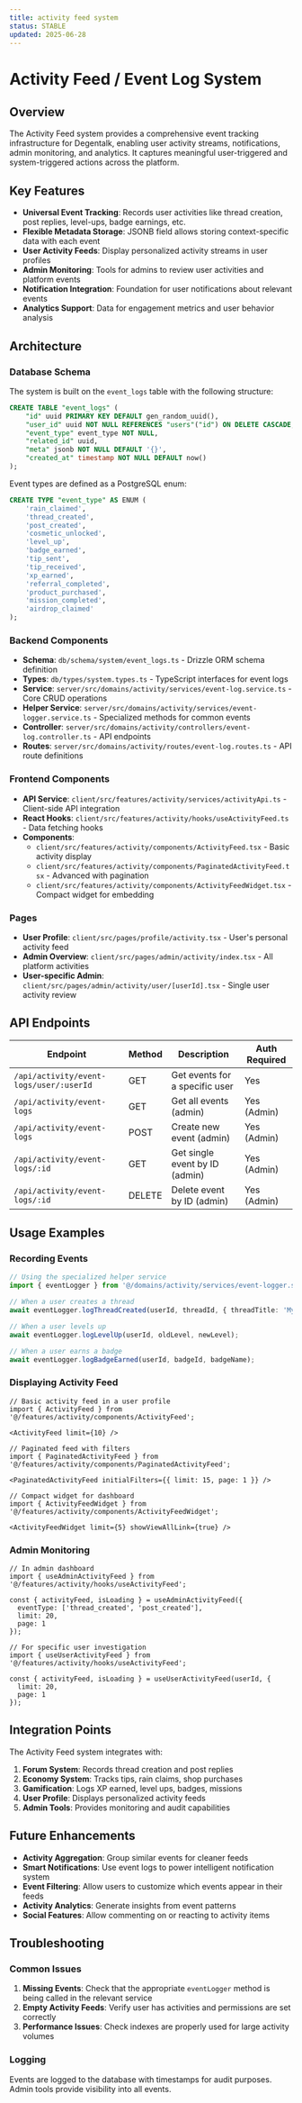 ```yaml
---
title: activity feed system
status: STABLE
updated: 2025-06-28
---
```


# Activity Feed / Event Log System

## Overview

The Activity Feed system provides a comprehensive event tracking infrastructure for Degentalk, enabling user activity streams, notifications, admin monitoring, and analytics. It captures meaningful user-triggered and system-triggered actions across the platform.

## Key Features

- **Universal Event Tracking**: Records user activities like thread creation, post replies, level-ups, badge earnings, etc.
- **Flexible Metadata Storage**: JSONB field allows storing context-specific data with each event
- **User Activity Feeds**: Display personalized activity streams in user profiles
- **Admin Monitoring**: Tools for admins to review user activities and platform events
- **Notification Integration**: Foundation for user notifications about relevant events
- **Analytics Support**: Data for engagement metrics and user behavior analysis

## Architecture

### Database Schema

The system is built on the `event_logs` table with the following structure:

```sql
CREATE TABLE "event_logs" (
    "id" uuid PRIMARY KEY DEFAULT gen_random_uuid(),
    "user_id" uuid NOT NULL REFERENCES "users"("id") ON DELETE CASCADE,
    "event_type" event_type NOT NULL,
    "related_id" uuid,
    "meta" jsonb NOT NULL DEFAULT '{}',
    "created_at" timestamp NOT NULL DEFAULT now()
);
```

Event types are defined as a PostgreSQL enum:

```sql
CREATE TYPE "event_type" AS ENUM (
    'rain_claimed',
    'thread_created',
    'post_created',
    'cosmetic_unlocked',
    'level_up',
    'badge_earned',
    'tip_sent',
    'tip_received',
    'xp_earned',
    'referral_completed',
    'product_purchased',
    'mission_completed',
    'airdrop_claimed'
);
```

### Backend Components

- **Schema**: `db/schema/system/event_logs.ts` - Drizzle ORM schema definition
- **Types**: `db/types/system.types.ts` - TypeScript interfaces for event logs
- **Service**: `server/src/domains/activity/services/event-log.service.ts` - Core CRUD operations
- **Helper Service**: `server/src/domains/activity/services/event-logger.service.ts` - Specialized methods for common events
- **Controller**: `server/src/domains/activity/controllers/event-log.controller.ts` - API endpoints
- **Routes**: `server/src/domains/activity/routes/event-log.routes.ts` - API route definitions

### Frontend Components

- **API Service**: `client/src/features/activity/services/activityApi.ts` - Client-side API integration
- **React Hooks**: `client/src/features/activity/hooks/useActivityFeed.ts` - Data fetching hooks
- **Components**:
  - `client/src/features/activity/components/ActivityFeed.tsx` - Basic activity display
  - `client/src/features/activity/components/PaginatedActivityFeed.tsx` - Advanced with pagination
  - `client/src/features/activity/components/ActivityFeedWidget.tsx` - Compact widget for embedding

### Pages

- **User Profile**: `client/src/pages/profile/activity.tsx` - User's personal activity feed
- **Admin Overview**: `client/src/pages/admin/activity/index.tsx` - All platform activities
- **User-specific Admin**: `client/src/pages/admin/activity/user/[userId].tsx` - Single user activity review

## API Endpoints

| Endpoint | Method | Description | Auth Required |
|----------|--------|-------------|--------------|
| `/api/activity/event-logs/user/:userId` | GET | Get events for a specific user | Yes |
| `/api/activity/event-logs` | GET | Get all events (admin) | Yes (Admin) |
| `/api/activity/event-logs` | POST | Create new event (admin) | Yes (Admin) |
| `/api/activity/event-logs/:id` | GET | Get single event by ID (admin) | Yes (Admin) |
| `/api/activity/event-logs/:id` | DELETE | Delete event by ID (admin) | Yes (Admin) |

## Usage Examples

### Recording Events

```typescript
// Using the specialized helper service
import { eventLogger } from '@/domains/activity/services/event-logger.service';

// When a user creates a thread
await eventLogger.logThreadCreated(userId, threadId, { threadTitle: 'My New Thread' });

// When a user levels up
await eventLogger.logLevelUp(userId, oldLevel, newLevel);

// When a user earns a badge
await eventLogger.logBadgeEarned(userId, badgeId, badgeName);
```

### Displaying Activity Feed

```tsx
// Basic activity feed in a user profile
import { ActivityFeed } from '@/features/activity/components/ActivityFeed';

<ActivityFeed limit={10} />

// Paginated feed with filters
import { PaginatedActivityFeed } from '@/features/activity/components/PaginatedActivityFeed';

<PaginatedActivityFeed initialFilters={{ limit: 15, page: 1 }} />

// Compact widget for dashboard
import { ActivityFeedWidget } from '@/features/activity/components/ActivityFeedWidget';

<ActivityFeedWidget limit={5} showViewAllLink={true} />
```

### Admin Monitoring

```tsx
// In admin dashboard
import { useAdminActivityFeed } from '@/features/activity/hooks/useActivityFeed';

const { activityFeed, isLoading } = useAdminActivityFeed({
  eventType: ['thread_created', 'post_created'],
  limit: 20,
  page: 1
});

// For specific user investigation
import { useUserActivityFeed } from '@/features/activity/hooks/useActivityFeed';

const { activityFeed, isLoading } = useUserActivityFeed(userId, {
  limit: 20,
  page: 1
});
```

## Integration Points

The Activity Feed system integrates with:

1. **Forum System**: Records thread creation and post replies
2. **Economy System**: Tracks tips, rain claims, shop purchases
3. **Gamification**: Logs XP earned, level ups, badges, missions
4. **User Profile**: Displays personalized activity feeds
5. **Admin Tools**: Provides monitoring and audit capabilities

## Future Enhancements

- **Activity Aggregation**: Group similar events for cleaner feeds
- **Smart Notifications**: Use event logs to power intelligent notification system
- **Event Filtering**: Allow users to customize which events appear in their feeds
- **Activity Analytics**: Generate insights from event patterns
- **Social Features**: Allow commenting on or reacting to activity items

## Troubleshooting

### Common Issues

1. **Missing Events**: Check that the appropriate `eventLogger` method is being called in the relevant service
2. **Empty Activity Feeds**: Verify user has activities and permissions are set correctly
3. **Performance Issues**: Check indexes are properly used for large activity volumes

### Logging

Events are logged to the database with timestamps for audit purposes. Admin tools provide visibility into all events. 